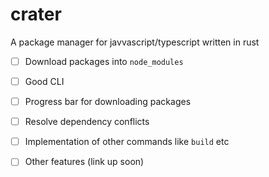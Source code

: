 # crater
A package manager for javvascript/typescript written in rust

- [ ] Download packages into `node_modules`
- [ ] Good CLI
- [ ] Progress bar for downloading packages
- [ ] Resolve dependency conflicts
- [ ] Implementation of other commands like `build` etc
- [ ] Other features (link up soon)

